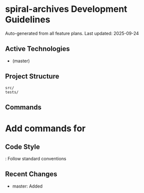# spiral-archives Development Guidelines

Auto-generated from all feature plans. Last updated: 2025-09-24

## Active Technologies
- (master)

## Project Structure
```
src/
tests/
```

## Commands
# Add commands for 

## Code Style
: Follow standard conventions

## Recent Changes
- master: Added

<!-- MANUAL ADDITIONS START -->
<!-- MANUAL ADDITIONS END -->